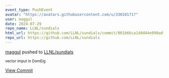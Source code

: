 ```yaml
---
event_type: PushEvent
avatar: "https://avatars.githubusercontent.com/u/33010171?"
user: maggul
date: 2024-07-29
repo_name: LLNL/sundials
html_url: https://github.com/LLNL/sundials/commit/801b66ca1d4d44e990adf4c2a93d2dfb37465e56
repo_url: https://github.com/LLNL/sundials
---
```


<a href='https://github.com/maggul' target='_blank'>maggul</a> pushed to <a href='https://github.com/LLNL/sundials' target='_blank'>LLNL/sundials</a>

<small>vector imput in DomEig</small>

<a href='https://github.com/LLNL/sundials/commit/801b66ca1d4d44e990adf4c2a93d2dfb37465e56' target='_blank'>View Commit</a>